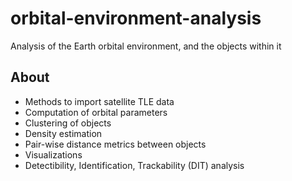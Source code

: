 # orbital-environment-analysis
Analysis of the Earth orbital environment, and the objects within it

## About
* Methods to import satellite TLE data
* Computation of orbital parameters
* Clustering of objects
* Density estimation
* Pair-wise distance metrics between objects
* Visualizations
* Detectibility, Identification, Trackability (DIT) analysis
